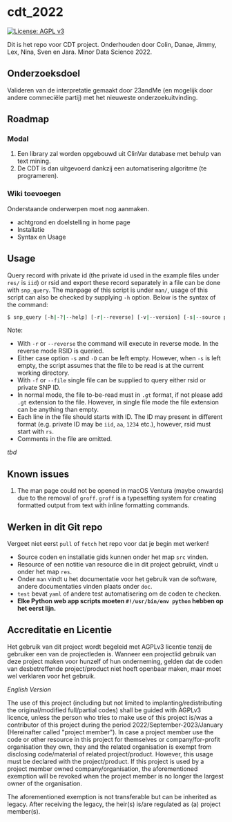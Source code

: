 # cdt_2022
[![License: AGPL
v3](https://img.shields.io/badge/License-AGPL_v3-blue.svg)](https://www.gnu.org/licenses/agpl-3.0)

Dit is het repo voor CDT project. 
Onderhouden door Colin, Danae, Jimmy, Lex, Nina, Sven en Jara. 
Minor Data Science 2022.

## Onderzoeksdoel
Valideren van de interpretatie gemaakt door 23andMe (en mogelijk door andere commeciële partij) met het nieuweste onderzoekuitvinding.

## Roadmap

### Modal
1. Een library zal worden opgebouwd uit ClinVar database met behulp van text mining. 
2. De CDT is dan uitgevoerd dankzij een automatisering algoritme (te programeren).

### Wiki toevoegen
Onderstaande onderwerpen moet nog aanmaken.
- achtgrond en doelstelling in home page
- Installatie
- Syntax en Usage

## Usage
Query record with private id (the private id used in the example files under `res/` is `iid`) or rsid and export these record separately in a file can be done with `snp_query`. The manpage of this script is under `man/`, usage of this script can also be checked by supplying `-h` option. Below is the syntax of the command:
```sh
$ snp_query [-h|-?|--help] [-r|--reverse] [-v|--version] [-s|--source path/to/source] [-D|--destination path/to/destination] [-f|--file path/to/file]
```
Note:
- With `-r` or `--reverse` the command will execute in reverse mode. In the reverse mode RSID is queried.
- Either case option `-s` and `-D` can be left empty. However, when `-s` is left empty, the script assumes that the file to be read is at the current working directory.
- With `-f` or `--file` single file can be supplied to query either rsid or private SNP ID.
- In normal mode, the file to-be-read must in `.gt` format, if not please add `.gt` extension to the file. However, in single file mode the file extension can be anything than empty.
- Each line in the file should starts with ID. The ID may present in different format (e.g. private ID may be `iid`, `aa`, `1234` etc.), however, rsid must start with `rs`.
- Comments in the file are omitted.

*tbd*

## Known issues
1. The man page could not be opened in macOS Ventura (maybe onwards) due to the removal of `groff`. `groff` is a typesetting system for creating formatted output from text with inline formatting commands.

## Werken in dit Git repo
Vergeet niet eerst `pull` of `fetch` het repo voor dat je begin met werken!

- Source coden en installatie gids kunnen onder het map `src` vinden.
- Resource of een notitie van resource die in dit project gebruikt, vindt u onder het map `res`.
- Onder `man` vindt u het documentatie voor het gebruik van de software, andere documentaties vinden plaats onder `doc`.
- `test` bevat `yaml` of andere test automatisering om de coden te checken.
- **Elke Python web app scripts moeten `#!/usr/bin/env python` hebben op het eerst lijn.**

## Accreditatie en Licentie
Het gebruik van dit project wordt begeleid met AGPLv3 licentie tenzij de gebruiker een van de projectleden is. Wanneer een projectlid gebruik van deze project maken voor hunzelf of hun onderneming, gelden dat de coden van desbetreffende project/product niet hoeft openbaar maken, maar moet wel verklaren voor het gebruik. 

*English Version*

The use of this project (including but not limited to implanting/redistributing the original/modified full/partial codes) shall be guided with AGPLv3 licence, unless the person who tries to make use of this project is/was a contributor of this project during the period 2022/September-2023/January (Hereinafter called "project member"). In case a project member use the code or other resource in this project for themselves or company/for-profit organisation they own, they and the related organisation is exempt from disclosing code/material of related project/product. However, this usage must be declared with the project/product. If this project is used by a project member owned company/organisation, the aforementioned exemption will be revoked when the project member is no longer the largest owner of the organisation.

The aforementioned exemption is not transferable but can be inherited as legacy. After receiving the legacy, the heir(s) is/are regulated as (a) project member(s).
